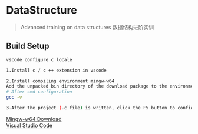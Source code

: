 # DataStructure

> Advanced training on data structures
> 数据结构进阶实训

## Build Setup

``` bash
vscode configure c locale

1.Install c / c ++ extension in vscode

2.Install compiling environment mingw-w64
Add the unpacked bin directory of the download package to the environment variables of the system
# After cmd configuration
gcc -v

3.After the project (.c file) is written, click the F5 button to configure the launch.json and task.json files
```

[Mingw-w64 Download](https://sourceforge.net/projects/mingw-w64/files/)  
[Visual Studio Code](https://code.visualstudio.com/Download)  
